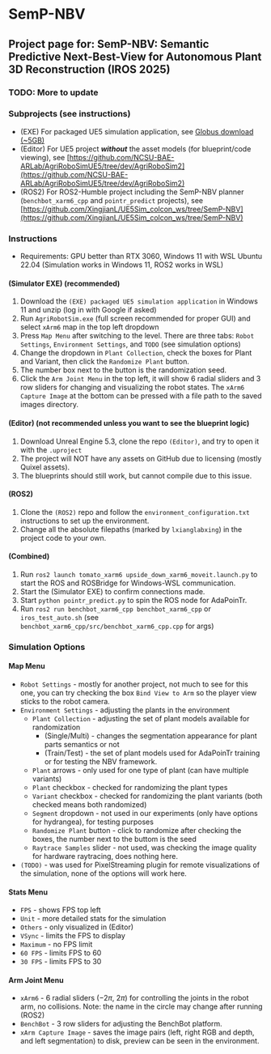 # SemP-NBV

## Project page for: SemP-NBV: Semantic Predictive Next-Best-View for Autonomous Plant 3D Reconstruction (IROS 2025)

### TODO: More to update

### Subprojects (see instructions)
* (EXE) For packaged UE5 simulation application, see [Globus download (~5GB)](https://app.globus.org/file-manager?origin_id=a8e2b46a-9f68-4752-ba44-812d5f310faa&origin_path=%2F)
* (Editor) For UE5 project ***without*** the asset models (for blueprint/code viewing), see [https://github.com/NCSU-BAE-ARLab/AgriRoboSimUE5/tree/dev/AgriRoboSim2](https://github.com/NCSU-BAE-ARLab/AgriRoboSimUE5/tree/dev/AgriRoboSim2)
* (ROS2) For ROS2-Humble project including the SemP-NBV planner (`benchbot_xarm6_cpp` and `pointr_predict` projects), see [https://github.com/XingjianL/UE5Sim_colcon_ws/tree/SemP-NBV](https://github.com/XingjianL/UE5Sim_colcon_ws/tree/SemP-NBV)

### Instructions
* Requirements: GPU better than RTX 3060, Windows 11 with WSL Ubuntu 22.04 (Simulation works in Windows 11, ROS2 works in WSL)
#### (Simulator EXE) (recommended)
1. Download the `(EXE) packaged UE5 simulation application` in Windows 11 and unzip (log in with Google if asked)
2. Run `AgriRobotSim.exe` (full screen recommended for proper GUI) and select `xArm6` map in the top left dropdown
3. Press `Map Menu` after switching to the level. There are three tabs: `Robot Settings`, `Environment Settings`, and `TODO` (see simulation options)
4. Change the dropdown in `Plant Collection`, check the boxes for Plant and Variant, then click the `Randomize Plant` button.
5. The number box next to the button is the randomization seed.
6. Click the `Arm Joint Menu` in the top left, it will show 6 radial sliders and 3 row sliders for changing and visualizing the robot states. The `xArm6 Capture Image` at the bottom can be pressed with a file path to the saved images directory.
#### (Editor) (not recommended unless you want to see the blueprint logic)
1. Download Unreal Engine 5.3, clone the repo `(Editor)`, and try to open it with the `.uproject`
2. The project will NOT have any assets on GitHub due to licensing (mostly Quixel assets).
3. The blueprints should still work, but cannot compile due to this issue.
#### (ROS2) 
1. Clone the `(ROS2)` repo and follow the `environment_configuration.txt` instructions to set up the environment.
2. Change all the absolute filepaths (marked by `lxianglabxing`) in the project code to your own.
#### (Combined)
1. Run `ros2 launch tomato_xarm6 upside_down_xarm6_moveit.launch.py` to start the ROS and ROSBridge for Windows-WSL communication.
2. Start the (Simulator EXE) to confirm connections made.
3. Start `python pointr_predict.py` to spin the ROS node for AdaPoinTr.
4. Run `ros2 run benchbot_xarm6_cpp benchbot_xarm6_cpp` or `iros_test_auto.sh` (see `benchbot_xarm6_cpp/src/benchbot_xarm6_cpp.cpp` for args)

### Simulation Options
#### Map Menu
* `Robot Settings` - mostly for another project, not much to see for this one, you can try checking the box `Bind View to Arm` so the player view sticks to the robot camera.
* `Environment Settings` - adjusting the plants in the environment
    * `Plant Collection` - adjusting the set of plant models available for randomization
        * (Single/Multi) - changes the segmentation appearance for plant parts semantics or not
        * (Train/Test) - the set of plant models used for AdaPoinTr training or for testing the NBV framework.
    * `Plant` arrows - only used for one type of plant (can have multiple variants)
    * `Plant` checkbox - checked for randomizing the plant types
    * `Variant` checkbox - checked for randomizing the plant variants (both checked means both randomized)
    * `Segment` dropdown - not used in our experiments (only have options for hydrangea), for testing purposes
    * `Randomize Plant` button - click to randomize after checking the boxes, the number next to the buttom is the seed
    * `Raytrace Samples` slider - not used, was checking the image quality for hardware raytracing, does nothing here.
* `(TODO)` - was used for PixelStreaming plugin for remote visualizations of the simulation, none of the options will work here.
#### Stats Menu
* `FPS` - shows FPS top left
* `Unit` - more detailed stats for the simulation
* `Others` - only visualized in (Editor)
* `VSync` - limits the FPS to display
* `Maximum` - no FPS limit
* `60 FPS` - limits FPS to 60
* `30 FPS` - limits FPS to 30
#### Arm Joint Menu
* `xArm6` - 6 radial sliders ($-2 \pi$, $2\pi$) for controlling the joints in the robot arm, no collisions. Note: the name in the circle may change after running (ROS2)
* `BenchBot` - 3 row sliders for adjusting the BenchBot platform.
* `xArm Capture Image` - saves the image pairs (left, right RGB and depth, and left segmentation) to disk, preview can be seen in the environment.
